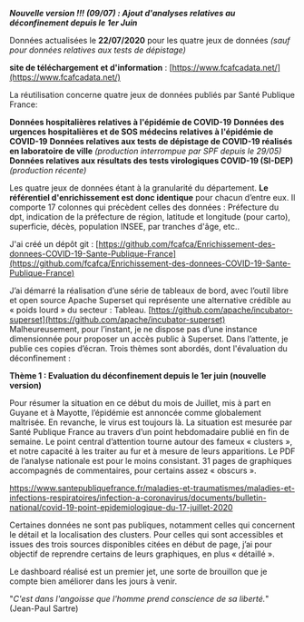 ***Nouvelle version !!! (09/07) : Ajout d'analyses relatives au déconfinement depuis le 1er Juin*** 

Données actualisées le **22/07/2020**  pour les quatre jeux de données *(sauf pour données relatives aux tests de dépistage)*

**site de téléchargement et d'information** : [https://www.fcafcadata.net/](https://www.fcafcadata.net/)

La réutilisation concerne quatre jeux de données publiés par Santé Publique France: 

**Données hospitalières relatives à l'épidémie de COVID-19**
**Données des urgences hospitalières et de SOS médecins relatives à l'épidémie de COVID-19**
**Données relatives aux tests de dépistage de COVID-19 réalisés en laboratoire de ville** *(production interrompue par SPF depuis le 29/05)*
**Données relatives aux résultats des tests virologiques COVID-19 (SI-DEP)** *(production récente)*

Les quatre jeux de données étant à la granularité du département. **Le référentiel d'enrichissement est donc identique** pour chacun d’entre eux.
Il comporte 17 colonnes qui précèdent celles des données :
Préfecture du dpt, indication de la préfecture de région, latitude et longitude (pour carto), superficie, décès, population INSEE, par tranches d'âge, etc..

J'ai créé un dépôt git : [https://github.com/fcafca/Enrichissement-des-donnees-COVID-19-Sante-Publique-France](https://github.com/fcafca/Enrichissement-des-donnees-COVID-19-Sante-Publique-France)

J’ai démarré la réalisation d’une série de tableaux de bord, avec l’outil libre et open source Apache Superset qui représente une alternative crédible au « poids lourd » du secteur : Tableau.
[https://github.com/apache/incubator-superset](https://github.com/apache/incubator-superset)
Malheureusement, pour l’instant, je ne dispose pas d’une instance dimensionnée pour proposer un accès public à Superset.
Dans l’attente, je publie ces copies d’écran. Trois thèmes sont abordés, dont l'évaluation du déconfinement :

**Thème 1 : Evaluation du déconfinement depuis le 1er juin (nouvelle version)**

Pour résumer la situation en ce début du mois de Juillet, mis à part en Guyane et à Mayotte, l’épidémie est annoncée comme globalement maîtrisée.
En revanche, le virus est toujours là. La situation est mesurée par Santé Publique France au travers d’un point hebdomadaire publié en fin de semaine.
Le point central d’attention tourne autour des fameux « clusters », et notre capacité à les traiter au fur et à mesure de leurs apparitions.
Le PDF de l’analyse nationale est pour le moins consistant. 31 pages de graphiques accompagnés de commentaires, pour certains assez « obscurs ».

https://www.santepubliquefrance.fr/maladies-et-traumatismes/maladies-et-infections-respiratoires/infection-a-coronavirus/documents/bulletin-national/covid-19-point-epidemiologique-du-17-juillet-2020

Certaines données ne sont pas publiques, notamment celles qui concernent le détail et la localisation des clusters.
Pour celles qui sont accessibles et issues des trois sources disponibles citées en début de page, j’ai pour objectif de reprendre certains de leurs graphiques, en plus « détaillé ».

Le dashboard réalisé est un premier jet, une sorte de brouillon que je compte bien améliorer dans les jours à venir.

"*C'est dans l'angoisse que l'homme prend conscience de sa liberté.*" (Jean-Paul Sartre)
